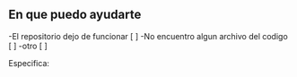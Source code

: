 En que puedo ayudarte
---
-El repositorio dejo de funcionar [ ]
-No encuentro algun archivo del codigo [ ]
-otro [ ]

Especifica:

